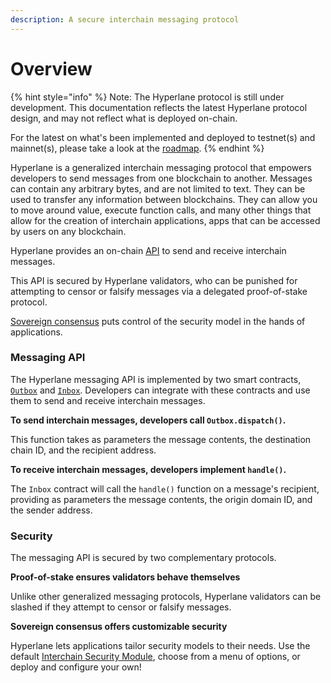 ```yaml
---
description: A secure interchain messaging protocol
---
```


# Overview

{% hint style="info" %}
Note: The Hyperlane protocol is still under development. This documentation reflects the latest Hyperlane protocol design, and may not reflect what is deployed on-chain.



For the latest on what's been implemented and deployed to testnet(s) and mainnet(s), please take a look at the [roadmap](../resources/roadmap.md).
{% endhint %}

Hyperlane is a generalized interchain messaging protocol that empowers developers to send messages from one blockchain to another. Messages can contain any arbitrary bytes, and are not limited to text. They can be used to transfer any information between blockchains. They can allow you to move around value, execute function calls, and many other things that allow for the creation of interchain applications, apps that can be accessed by users on any blockchain.

Hyperlane provides an on-chain [API](messaging/) to send and receive interchain messages.

This API is secured by Hyperlane validators, who can be punished for attempting to censor or falsify messages via a delegated proof-of-stake protocol.

[Sovereign consensus](security/sovereign-consensus.md) puts control of the security model in the hands of applications.

### Messaging API

The Hyperlane messaging API is implemented by two smart contracts, [`Outbox`](messaging/outbox.md) and  [`Inbox`](messaging/inbox.md). Developers can integrate with these contracts and use them to send and receive interchain messages.

**To send interchain messages, developers call `Outbox.dispatch()`.**

This function takes as parameters the message contents, the destination chain ID, and the recipient address.

**To receive interchain messages, developers implement `handle()`.**

The `Inbox` contract will call the `handle()` function on a message's recipient, providing as parameters the message contents, the origin domain ID, and the sender address.

### Security

The messaging API is secured by two complementary protocols.

**Proof-of-stake ensures validators behave themselves**

Unlike other generalized messaging protocols, Hyperlane validators can be slashed if they attempt to censor or falsify messages.

**Sovereign consensus offers customizable security**

Hyperlane lets applications tailor security models to their needs. Use the default [Interchain Security Module](security/sovereign-consensus.md#interchain-security-modules), choose from a menu of options, or deploy and configure your own!
